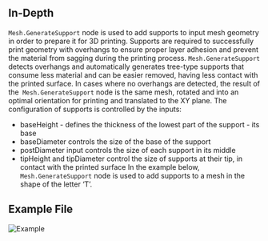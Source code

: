 ## In-Depth
`Mesh.GenerateSupport` node is used to add supports to input mesh geometry in order to prepare it for 3D printing. Supports are required to successfully print geometry with overhangs to ensure proper layer adhesion and prevent the material from sagging during the printing process. `Mesh.GenerateSupport` detects overhangs and automatically generates tree-type supports that consume less material and can be easier removed, having less contact with the printed surface. In cases where no overhangs are detected, the result of the` Mesh.GenerateSupport` node is the same mesh, rotated and into an optimal orientation for printing and translated to the XY plane. The configuration of supports is controlled by the inputs:
- baseHeight - defines the thickness of the lowest part of the support - its base
- baseDiameter controls the size of the base of the support
- postDiameter input controls the size of each support in its middle
- tipHeight and tipDiameter control the size of supports at their tip, in contact with the printed surface
In the example below, `Mesh.GenerateSupport` node is used to add supports to a mesh in the shape of the letter ‘T’.

## Example File

![Example](./Autodesk.DesignScript.Geometry.Mesh.GenerateSupport_img.jpg)
